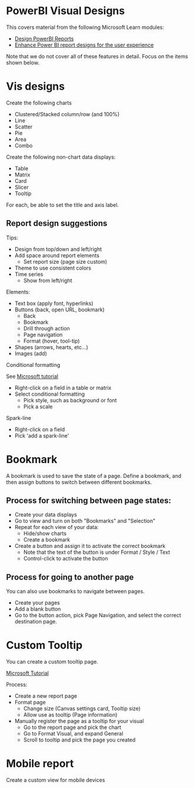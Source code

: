 
# PowerBI Visual Designs

This covers material from the following Microsoft Learn modules:

- [Design PowerBI Reports](https://learn.microsoft.com/en-us/training/modules/power-bi-effective-reports/)
- [Enhance Power BI report designs for the user experience](https://learn.microsoft.com/en-us/training/modules/power-bi-effective-user-experience/)

Note that we do not cover all of these features in detail. Focus on the items shown below.


# Vis designs

Create the following charts

- Clustered/Stacked column/row (and 100%)
- Line
- Scatter
- Pie
- Area
- Combo

Create the following non-chart data displays:

- Table
- Matrix
- Card
- Slicer
- Tooltip

For each, be able to set the title and axis label.

## Report design suggestions

Tips:

- Design from top/down and left/right
- Add space around report elements
  - Set report size (page size custom)
- Theme to use consistent colors
- Time series
  - Show from left/right

Elements:

- Text box (apply font, hyperlinks)
- Buttons (back, open URL, bookmark)
  - Back
  - Bookmark
  - Drill through action
  - Page navigation
  - Format (hover, tool-tip)
- Shapes (arrows, hearts, etc...)
- Images (add)

Conditional formatting

See [Microsoft tutorial](https://learn.microsoft.com/en-us/power-bi/create-reports/desktop-conditional-table-formatting)

- Right-click on a field in a table or matrix
- Select conditional formatting
  - Pick style, such as background or font
  - Pick a scale

Spark-line

- Right-click on a field
- Pick 'add a spark-line'

# Bookmark

A bookmark is used to save the state of a page. Define a bookmark, and then assign buttons to switch between different bookmarks.

## Process for switching between page states:

- Create your data displays
- Go to view and turn on both "Bookmarks" and "Selection"
- Repeat for each view of your data:
  - Hide/show charts
  - Create a bookmark 
- Create a button and assign it to activate the correct bookmark
  - Note that the text of the button is under Format / Style / Text
  - Control-click to activate the button

## Process for going to another page

You can also use bookmarks to navigate between pages.

- Create your pages
- Add a blank button
- Go to the button action, pick Page Navigation, and select the correct destination page.


# Custom Tooltip

You can create a custom tooltip page.

[Microsoft Tutorial](https://learn.microsoft.com/en-us/power-bi/create-reports/desktop-tooltips?tabs=powerbi-desktop)

Process:

- Create a new report page
- Format page 
  - Change size (Canvas settings card, Tooltip size)
  - Allow use as tooltip (Page information)
- Manually register the page as a tooltip for your visual
  - Go to the report page and pick the chart
  - Go to Format Visual, and expand General
  - Scroll to tooltip and pick the page you created



# Mobile report

Create a custom view for mobile devices